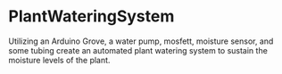 # PlantWateringSystem
Utilizing an Arduino Grove, a water pump, mosfett, moisture sensor, and some tubing create an automated plant watering system to sustain the moisture levels of the plant.
